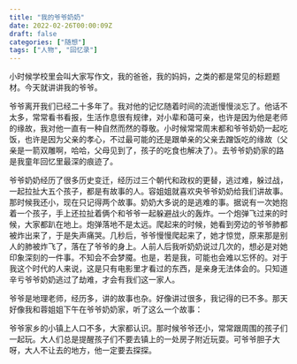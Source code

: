 ```yaml
---
title: "我的爷爷奶奶"
date: 2022-02-26T00:00:09Z
draft: false
categories: ["随想"]
tags: ["人物", "回忆录"]
---
```


小时候学校里会叫大家写作文，我的爸爸，我的妈妈，之类的都是常见的标题题材。今天就讲讲我的爷爷。

爷爷离开我们已经二十多年了。我对他的记忆随着时间的流逝慢慢淡忘了。他话不太多，常常看书看报，生活作息很有规律，对小辈和蔼可亲，也许是因为他是老师的缘故，我对他一直有一种自然而然的尊敬。小时候常常周末都和爷爷奶奶一起吃饭，也许是因为父亲的孝心，不过最可能的还是跟单亲的父亲去蹭饭吃的缘故（父亲是一箭双雕啊，哈哈，父母见到了，孩子的吃食也解决了）。去爷爷奶奶家的路是我童年回忆里最深的痕迹了。

爷爷奶奶经历了很多历史变迁，经历过三个朝代和政权的更替，逃过难，躲过战，一起拉扯大五个孩子，都是有故事的人。容姐姐就喜欢央爷爷奶奶给我们讲故事。那时候我还小，现在只记得两个故事。奶奶大多说的是逃难的事。据说有一次她抱着一个孩子，手上还拉扯着俩个和爷爷一起躲避战火的轰炸。一个炮弹飞过来的时候，大家都趴在地上。炮弹落地不是太远。爬起来的时候，她看到旁边的爷爷肺都被炸出来了，于是失声痛哭。几秒后，爷爷慢慢爬起来了，她才惊觉，原来那是别人的肺被炸飞了，落在了爷爷的身上。人前人后我听奶奶说过几次的，想必是对她印象深刻的一件事。不知会不会梦魇。也是，若是我，可能也会难以忘怀的。对于我这个时代的人来说，这是只有电影里才看过的东西，是亲身无法体会的。只知道辛亏爷爷奶奶逃过了劫难，才会有我们这一家人。

爷爷是地理老师，经历多，讲的故事也杂。好像讲过很多，我记得的已不多。那天好像我和蓉姐姐下午在爷爷奶奶家，听了这么一个故事：

爷爷家乡的小镇上人口不多，大家都认识。那时候爷爷还小，常常跟周围的孩子们一起玩。大人们总是提醒孩子们不要去镇上的一处房子附近玩耍。可爷爷胆子大呀，大人不让去的地方，他一定要去探探。